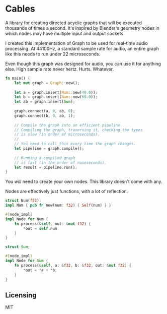 # Cables

A library for creating directed acyclic graphs that will be executed thousands of times a second.
It's inspired by Blender's geometry nodes in which nodes may have multiple input and output sockets.

I created this implementation of Graph to be used for real-time audio processing. At 44100Hz, a standard
sample rate for audio, an entire graph like this needs to run under 22 microseconds.

Even though this graph was designed for audio, you can use it for anything else.
High sample rate never hertz. Hurts. Whatever.

```rust
fn main() {
    let mut graph = Graph::new();
    
    let a = graph.insert(Num::new(40.0));
    let b = graph.insert(Num::new(60.0));
    let ab = graph.insert(Sum);
    
    graph.connect(a, 0, ab, 0);
    graph.connect(b, 0, ab, 1);
   
    // Compile the graph into an efficient pipeline.
    // Compiling the graph, traversing it, checking the types
    // is slow (in order of microseconds).
    //
    // You need to call this every time the graph changes.
    let pipeline = graph.compile();
    
    // Running a compiled graph
    // is fast (in the order of nanoseconds).
    let result = pipeline.run();
}
```

You _will_ need to create your own nodes. This library doesn't come with any.

Nodes are effectively just functions, with a lot of reflection.

```rust
struct Num(f32);
impl Num { pub fn new(num: f32) { Self(num) } }

#[node_impl]
impl Node for Num {
    fn process(&self, out: &mut f32) {
        *out = self.num
    }
}

struct Sum;

#[node_impl]
impl Node for Sum {
    fn process(&self, a: &f32, b: &f32, out: &mut f32) {
        *out = *a + *b;
    }
}
```

## Licensing

MIT